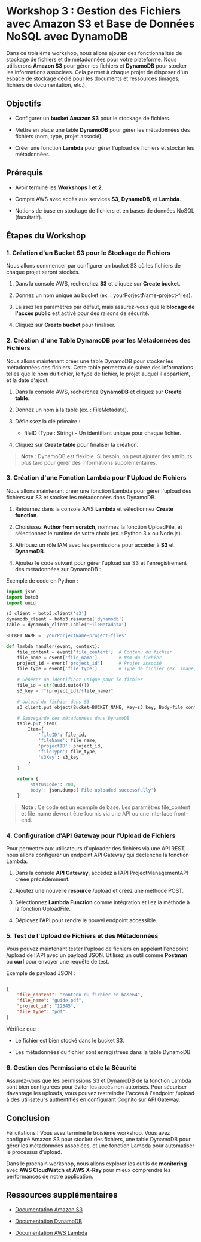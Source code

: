 Workshop 3 : Gestion des Fichiers avec Amazon S3 et Base de Données NoSQL avec DynamoDB
=======================================================================================

Dans ce troisième workshop, nous allons ajouter des fonctionnalités de stockage de fichiers et de métadonnées pour votre plateforme. Nous utiliserons **Amazon S3** pour gérer les fichiers et **DynamoDB** pour stocker les informations associées. Cela permet à chaque projet de disposer d'un espace de stockage dédié pour les documents et ressources (images, fichiers de documentation, etc.).

Objectifs
---------

*   Configurer un **bucket Amazon S3** pour le stockage de fichiers.
    
*   Mettre en place une table **DynamoDB** pour gérer les métadonnées des fichiers (nom, type, projet associé).
    
*   Créer une fonction **Lambda** pour gérer l'upload de fichiers et stocker les métadonnées.
    

Prérequis
---------

*   Avoir terminé les **Workshops 1 et 2**.
    
*   Compte AWS avec accès aux services **S3**, **DynamoDB**, et **Lambda**.
    
*   Notions de base en stockage de fichiers et en bases de données NoSQL (facultatif).
    

Étapes du Workshop
------------------

### 1\. Création d'un Bucket S3 pour le Stockage de Fichiers

Nous allons commencer par configurer un bucket S3 où les fichiers de chaque projet seront stockés.

1.  Dans la console AWS, recherchez **S3** et cliquez sur **Create bucket**.
    
2.  Donnez un nom unique au bucket (ex. : yourPorjectName-project-files).
    
3.  Laissez les paramètres par défaut, mais assurez-vous que le **blocage de l'accès public** est activé pour des raisons de sécurité.
    
4.  Cliquez sur **Create bucket** pour finaliser.
    

### 2\. Création d'une Table DynamoDB pour les Métadonnées des Fichiers

Nous allons maintenant créer une table DynamoDB pour stocker les métadonnées des fichiers. Cette table permettra de suivre des informations telles que le nom du fichier, le type de fichier, le projet auquel il appartient, et la date d'ajout.

1.  Dans la console AWS, recherchez **DynamoDB** et cliquez sur **Create table**.
    
2.  Donnez un nom à la table (ex. : FileMetadata).
    
3.  Définissez la clé primaire :
    
    *   fileID (Type : String) - Un identifiant unique pour chaque fichier.
        
4.  Cliquez sur **Create table** pour finaliser la création.
    

> **Note** : DynamoDB est flexible. Si besoin, on peut ajouter des attributs plus tard pour gérer des informations supplémentaires.

### 3\. Création d'une Fonction Lambda pour l'Upload de Fichiers

Nous allons maintenant créer une fonction Lambda pour gérer l'upload des fichiers sur S3 et stocker les métadonnées dans DynamoDB.

1.  Retournez dans la console AWS **Lambda** et sélectionnez **Create function**.
    
2.  Choisissez **Author from scratch**, nommez la fonction UploadFile, et sélectionnez le runtime de votre choix (ex. : Python 3.x ou Node.js).
    
3.  Attribuez un rôle IAM avec les permissions pour accéder à **S3** et **DynamoDB**.
    
4.  Ajoutez le code suivant pour gérer l'upload sur S3 et l'enregistrement des métadonnées sur DynamoDB :
    

Exemple de code en Python :
```python
import json
import boto3
import uuid

s3_client = boto3.client('s3')
dynamodb_client = boto3.resource('dynamodb')
table = dynamodb_client.Table('FileMetadata')

BUCKET_NAME = 'yourPorjectName-project-files'

def lambda_handler(event, context):
    file_content = event['file_content']  # Contenu du fichier
    file_name = event['file_name']        # Nom du fichier
    project_id = event['project_id']      # Projet associé
    file_type = event['file_type']        # Type de fichier (ex. image, pdf)
    
    # Générer un identifiant unique pour le fichier
    file_id = str(uuid.uuid4())
    s3_key = f"{project_id}/{file_name}"

    # Upload du fichier dans S3
    s3_client.put_object(Bucket=BUCKET_NAME, Key=s3_key, Body=file_content)

    # Sauvegarde des métadonnées dans DynamoDB
    table.put_item(
        Item={
            'fileID': file_id,
            'fileName': file_name,
            'projectID': project_id,
            'fileType': file_type,
            's3Key': s3_key
        }
    )

    return {
        'statusCode': 200,
        'body': json.dumps('File uploaded successfully')
    }

```

> **Note** : Ce code est un exemple de base. Les paramètres file\_content et file\_name devront être fournis via une API ou une interface front-end.

### 4\. Configuration d'API Gateway pour l’Upload de Fichiers

Pour permettre aux utilisateurs d'uploader des fichiers via une API REST, nous allons configurer un endpoint API Gateway qui déclenche la fonction Lambda.

1.  Dans la console **API Gateway**, accédez à l’API ProjectManagementAPI créée précédemment.
    
2.  Ajoutez une nouvelle **resource** /upload et créez une méthode POST.
    
3.  Sélectionnez **Lambda Function** comme intégration et liez la méthode à la fonction UploadFile.
    
4.  Déployez l'API pour rendre le nouvel endpoint accessible.
    

### 5\. Test de l'Upload de Fichiers et des Métadonnées

Vous pouvez maintenant tester l'upload de fichiers en appelant l'endpoint /upload de l'API avec un payload JSON. Utilisez un outil comme **Postman** ou **curl** pour envoyer une requête de test.

Exemple de payload JSON :

```json

{
    "file_content": "contenu du fichier en base64",
    "file_name": "guide.pdf",
    "project_id": "12345",
    "file_type": "pdf"
}

```

Vérifiez que :

*   Le fichier est bien stocké dans le bucket S3.
    
*   Les métadonnées du fichier sont enregistrées dans la table DynamoDB.
    

### 6\. Gestion des Permissions et de la Sécurité

Assurez-vous que les permissions S3 et DynamoDB de la fonction Lambda sont bien configurées pour éviter les accès non autorisés. Pour sécuriser davantage les uploads, vous pouvez restreindre l'accès à l'endpoint /upload à des utilisateurs authentifiés en configurant Cognito sur API Gateway.

Conclusion
----------

Félicitations ! Vous avez terminé le troisième workshop. Vous avez configuré Amazon S3 pour stocker des fichiers, une table DynamoDB pour gérer les métadonnées associées, et une fonction Lambda pour automatiser le processus d’upload.

Dans le prochain workshop, nous allons explorer les outils de **monitoring** avec **AWS CloudWatch** et **AWS X-Ray** pour mieux comprendre les performances de notre application.

Ressources supplémentaires
--------------------------

*   [Documentation Amazon S3](https://docs.aws.amazon.com/s3/index.html)
    
*   [Documentation DynamoDB](https://docs.aws.amazon.com/dynamodb/index.html)
    
*   [Documentation AWS Lambda](https://docs.aws.amazon.com/lambda/index.html)
